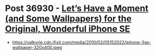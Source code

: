 # Post 36930 - [Let&#8217;s Have a Moment (and Some Wallpapers) for the Original, Wonderful iPhone SE](https://www.ifixit.com/News/36930/lets-have-a-moment-and-some-wallpapers-for-the-original-wonderful-iphone-se)

- https://valkyrie.cdn.ifixit.com/media/2010/02/05152022/iphone-3gs-wallpaper-320x400.jpeg
